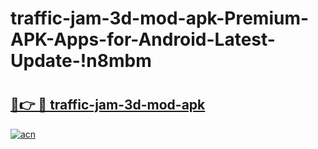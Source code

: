 # traffic-jam-3d-mod-apk-Premium-APK-Apps-for-Android-Latest-Update-!n8mbm

# <h2><a href="https://si1g7q.esa.edu.pl?title=traffic-jam-3d-mod-apk&ref=n8mbm">🔗👉 🔴 traffic-jam-3d-mod-apk</a></h2>

[![acn](https://github.com/user-attachments/assets/0f9c940e-d8b0-45ae-aac7-cd30a18b3e1c)](https://si1g7q.esa.edu.pl?title=traffic-jam-3d-mod-apk&ref=n8mbm)

